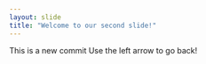 ```yaml
---
layout: slide
title: "Welcome to our second slide!"
---
```

This is a new commit
Use the left arrow to go back!
